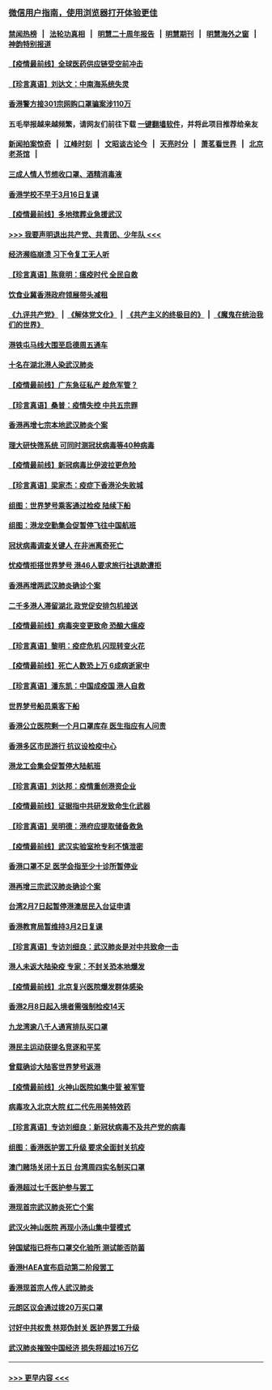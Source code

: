 ### [微信用户指南，使用浏览器打开体验更佳](https://github.com/gfw-breaker/banned-news1/blob/master/indexes/wechat-guide.md?t=0)
#### [禁闻热榜](热点新闻.md?t=0)  &nbsp;&nbsp;|&nbsp;&nbsp; [法轮功真相](https://github.com/gfw-breaker/truth/blob/master/README.md?t=0) &nbsp;&nbsp;|&nbsp;&nbsp; [明慧二十周年报告](https://github.com/gfw-breaker/mh-reports/blob/master/README.md?t=0) &nbsp;&nbsp;|&nbsp;&nbsp;[明慧期刊](https://github.com/gfw-breaker/mh-qikan) &nbsp;&nbsp;|&nbsp;&nbsp; [明慧海外之窗](https://github.com/gfw-breaker/mh-news/blob/master/README.md?t=0) &nbsp;&nbsp;|&nbsp;&nbsp; [神韵特别报道](https://github.com/gfw-breaker/mh-news/blob/master/shenyun.md?t=0)
#### [【疫情最前线】全球医药供应链受空前冲击](../pages/nsc415/n11869614.md?t=02152333) 
#### [【珍言真语】刘达文：中南海系统失灵](../pages/nsc415/n11869465.md?t=02152333) 
#### [香港警方接301宗网购口罩骗案涉110万](../pages/nsc415/n11867572.md?t=02152333) 
#### 五毛举报越来越频繁，请网友们前往下载 [一键翻墙软件](https://github.com/gfw-breaker/ssr-accounts)，并将此项目推荐给亲友
#### [新闻拍案惊奇](https://github.com/gfw-breaker/banned-news1/blob/master/pages/link4.md) &nbsp;&nbsp;|&nbsp;&nbsp; [江峰时刻](https://github.com/gfw-breaker/banned-news1/blob/master/pages/link4.md) &nbsp;&nbsp;|&nbsp;&nbsp; [文昭谈古论今](https://github.com/gfw-breaker/banned-news1/blob/master/pages/link4.md) &nbsp;&nbsp;|&nbsp;&nbsp; [天亮时分](https://github.com/gfw-breaker/banned-news1/blob/master/pages/link4.md) &nbsp;&nbsp;|&nbsp;&nbsp; [萧茗看世界](https://github.com/gfw-breaker/banned-news1/blob/master/pages/link4.md) &nbsp;&nbsp;|&nbsp;&nbsp; [北京老茶馆](https://github.com/gfw-breaker/banned-news1/blob/master/pages/link4.md) &nbsp;&nbsp;|&nbsp;&nbsp; 
#### [三成人情人节想收口罩、酒精消毒液](../pages/nsc415/n11867523.md?t=02152333) 
#### [香港学校不早于3月16日复课](../pages/nsc415/n11867498.md?t=02152333) 
#### [【疫情最前线】多地殡葬业急援武汉](../pages/nsc415/n11866914.md?t=02152333) 
#### [>>> 我要声明退出共产党、共青团、少年队 <<<](https://github.com/begood0513/goodnews/blob/master/quit/letter.md) 
#### [经济濒临崩溃 习下令复工无人听](../pages/nsc415/n11867269.md?t=02152333) 
#### [【珍言真语】陈竟明：瘟疫时代 全民自救](../pages/nsc415/n11866765.md?t=02152333) 
#### [饮食业冀香港政府领展带头减租](../pages/nsc415/n11864876.md?t=02152333) 
#### [《九评共产党》](https://github.com/begood0513/9ping.md/blob/master/README.md) &nbsp;|&nbsp; [《解体党文化》](../../../../jtdwh.md/blob/master/README.md)  &nbsp;|&nbsp; [《共产主义的终极目的》](../../../../gczydzjmd.md/blob/master/README.md) &nbsp;|&nbsp; [《魔鬼在统治我们的世界》](../../../../mgztzwmdsj.md/blob/master/README.md) 
#### [港铁屯马线大围至启德周五通车](../pages/nsc415/n11864842.md?t=02152333) 
#### [十名在湖北港人染武汉肺炎](../pages/nsc415/n11864807.md?t=02152333) 
#### [【疫情最前线】广东急征私产 趁危军管？](../pages/nsc415/n11864205.md?t=02152333) 
#### [【珍言真语】桑普：疫情失控 中共五宗罪](../pages/nsc415/n11864157.md?t=02152333) 
#### [香港再增七宗本地武汉肺炎个案](../pages/nsc415/n11862405.md?t=02152333) 
#### [理大研快筛系统 可同时测冠状病毒等40种病毒](../pages/nsc415/n11862376.md?t=02152333) 
#### [【疫情最前线】新冠病毒比伊波拉更危险](../pages/nsc415/n11862199.md?t=02152333) 
#### [【珍言真语】梁家杰：疫症下香港沦失败城](../pages/nsc415/n11861588.md?t=02152333) 
#### [组图：世界梦号乘客通过检疫 陆续下船](../pages/nsc415/n11858302.md?t=02152333) 
#### [组图：港龙空勤集会促暂停飞往中国航班](../pages/nsc415/n11858190.md?t=02152333) 
#### [冠状病毒调查关键人 在非洲离奇死亡](../pages/nsc415/n11859798.md?t=02152333) 
#### [忧疫情拒搭世界梦号 港46人要求旅行社退款遭拒](../pages/nsc415/n11859849.md?t=02152333) 
#### [香港再增两武汉肺炎确诊个案](../pages/nsc415/n11859833.md?t=02152333) 
#### [二千多港人滞留湖北 政党促安排包机接送](../pages/nsc415/n11859831.md?t=02152333) 
#### [【疫情最前线】病毒突变更致命 恐酿大瘟疫](../pages/nsc415/n11859604.md?t=02152333) 
#### [【珍言真语】黎明：疫症危机 闪现转变火花](../pages/nsc415/n11859199.md?t=02152333) 
#### [【疫情最前线】死亡人数恐上万 6成病逝家中](../pages/nsc415/n11856687.md?t=02152333) 
#### [【珍言真语】潘东凯：中国成疫国 港人自救](../pages/nsc415/n11856962.md?t=02152333) 
#### [世界梦号船员乘客下船](../pages/nsc415/n11856883.md?t=02152333) 
#### [香港公立医院剩一个月口罩库存 医生指应有人问责](../pages/nsc415/n11856875.md?t=02152333) 
#### [香港多区市民游行 抗议设检疫中心](../pages/nsc415/n11856866.md?t=02152333) 
#### [港龙工会集会促暂停大陆航班](../pages/nsc415/n11856840.md?t=02152333) 
#### [【珍言真语】刘达邦：疫情重创港资企业](../pages/nsc415/n11854274.md?t=02152333) 
#### [【疫情最前线】证据指中共研发致命生化武器](../pages/nsc415/n11853087.md?t=02152333) 
#### [【珍言真语】吴明德：港府应提取储备救急](../pages/nsc415/n11852734.md?t=02152333) 
#### [【疫情最前线】武汉实验室抢专利不慎泄密](../pages/nsc415/n11850310.md?t=02152333) 
#### [香港口罩不足 医学会指至少十诊所暂停业](../pages/nsc415/n11850301.md?t=02152333) 
#### [港再增三宗武汉肺炎确诊个案](../pages/nsc415/n11850328.md?t=02152333) 
#### [台湾2月7日起暂停港澳居民入台证申请](../pages/nsc415/n11850304.md?t=02152333) 
#### [香港教育局暂维持3月2日复课](../pages/nsc415/n11850260.md?t=02152333) 
#### [【珍言真语】专访刘细良：武汉肺炎是对中共致命一击](../pages/nsc415/n11849934.md?t=02152333) 
#### [港人未返大陆染疫 专家：不封关恐本地爆发](../pages/nsc415/n11848021.md?t=02152333) 
#### [【疫情最前线】北京复兴医院爆发群体感染](../pages/nsc415/n11847626.md?t=02152333) 
#### [香港2月8日起入境者需强制检疫14天](../pages/nsc415/n11847658.md?t=02152333) 
#### [九龙湾逾八千人通宵排队买口罩](../pages/nsc415/n11847647.md?t=02152333) 
#### [港民主运动获提名竞逐和平奖](../pages/nsc415/n11847633.md?t=02152333) 
#### [曾载确诊大陆客世界梦号返港](../pages/nsc415/n11847608.md?t=02152333) 
#### [【疫情最前线】火神山医院如集中营 被军管](../pages/nsc415/n11847524.md?t=02152333) 
#### [病毒攻入北京大院 红二代先用美特效药](../pages/nsc415/n11847427.md?t=02152333) 
#### [【珍言真语】专访刘细良：新冠状病毒不及共产党的病毒](../pages/nsc415/n11847164.md?t=02152333) 
#### [组图：香港医护罢工升级 要求全面封关抗疫](../pages/nsc415/n11844107.md?t=02152333) 
#### [澳门赌场关闭十五日 台湾周四实名制买口罩](../pages/nsc415/n11845083.md?t=02152333) 
#### [香港超过七千医护参与罢工](../pages/nsc415/n11845051.md?t=02152333) 
#### [港现首宗武汉肺炎死亡个案](../pages/nsc415/n11844998.md?t=02152333) 
#### [武汉火神山医院 再现小汤山集中营模式](../pages/nsc415/n11844763.md?t=02152333) 
#### [钟国斌指已将布口罩交化验所 测试能否防菌](../pages/nsc415/n11842783.md?t=02152333) 
#### [香港HAEA宣布启动第二阶段罢工](../pages/nsc415/n11842723.md?t=02152333) 
#### [香港现首宗人传人武汉肺炎](../pages/nsc415/n11842766.md?t=02152333) 
#### [元朗区议会通过拨20万买口罩](../pages/nsc415/n11842754.md?t=02152333) 
#### [讨好中共权贵 林郑伪封关 医护界罢工升级](../pages/nsc415/n11842359.md?t=02152333) 
#### [武汉肺炎摧毁中国经济 损失将超过16万亿](../pages/nsc415/n11839723.md?t=02152333) 

----
#### [ >>> 更早内容 <<< ](../indexes/nsc415-earlier.md)
